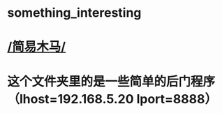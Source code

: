 # something_interesting
# <a href='/简易木马/'>/简易木马/ </a>
# 这个文件夹里的是一些简单的后门程序（lhost=192.168.5.20  lport=8888）
